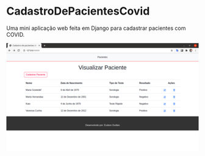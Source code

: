 # CadastroDePacientesCovid
Uma mini aplicação web feita em Django para cadastrar pacientes com COVID.

![alt text](https://github.com/SobrancelhaDoDragao/CadastroDePacientesCovid/blob/master/CadastrodeCovidDjango.png)
